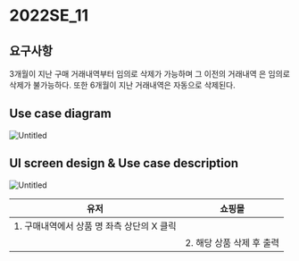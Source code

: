 # 2022SE_11

## 요구사항

3개월이 지난 구매 거래내역부터 임의로 삭제가 가능하며 그 이전의 거래내역
은 임의로 삭제가 불가능하다. 또한 6개월이 지난 거래내역은 자동으로 삭제된다.

## Use case diagram

![Untitled](https://github.com/kimkisun0310/2022SE_11/blob/fbcb6f873cd69d58f7e02134f2e0b83b296589ef/Untitled.png)

## UI screen design & Use case description

![Untitled](https://github.com/kimkisun0310/2022SE_11/blob/ec741a1d62673f79f9a76c8c5d94a0dfcc5575e9/Untitled%201.png)

| 유저 | 쇼핑몰 |
| --- | --- |
| 1. 구매내역에서 상품 명 좌측 상단의 X 클릭 |  |
|  | 2. 해당 상품 삭제 후 출력 |
